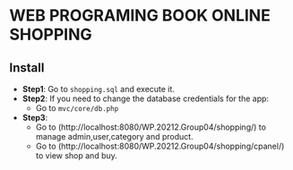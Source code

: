 # WEB PROGRAMING BOOK ONLINE SHOPPING

## Install

- **Step1**: Go to `shopping.sql` and execute it.
- **Step2**: If you need to change the database credentials for the app:
  - Go to `mvc/core/db.php`
- **Step3**:
  - Go to (http://localhost:8080/WP.20212.Group04/shopping/) to manage admin,user,category and product.
  - Go to (http://localhost:8080/WP.20212.Group04/shopping/cpanel/) to view shop and buy.
